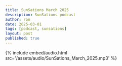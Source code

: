 ```yaml
---
title: SunSations March 2025
description: SunSations podcast
author: ron
date: 2025-03-01
tags: [podcast, sunsations]
layout: post
published: true
---
```


{% include embed/audio.html src='/assets/audio/SunSations_March_2025.mp3' %}
